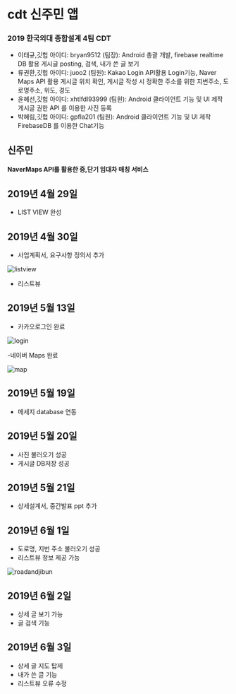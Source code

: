 # cdt 신주민 앱

### 2019 한국외대 종합설계 4팀 CDT
- 이태규,깃헙 아이디: bryan9512 (팀장): Android 총괄 개발, firebase realtime DB 활용 게시글 posting, 검색, 내가 쓴 글 보기
- 류권환,깃헙 아이디: juoo2 (팀원): Kakao Login API활용 Login기능, Naver Maps API 활용 게시글 위치 확인, 게시글 작성 시 정확한 주소를 위한 지번주소, 도로명주소, 위도, 경도
- 윤혜선,깃헙 아이디: xhtlfdl93999 (팀원): Android 클라이언트 기능 및 UI 제작 게시글 권한 API 를 이용한 사진 등록
- 박혜림,깃헙 아이디: gpfla201 (팀원): Android 클라이언트 기능 및 UI 제작 FirebaseDB 를 이용한 Chat기능

## 신주민
#### NaverMaps API를 활용한 중,단기 임대차 매칭 서비스







## 2019년 4월 29일
- LIST VIEW 완성

## 2019년 4월 30일
- 사업계획서, 요구사항 정의서 추가


![listview](./screenshot/listview.JPG)


- 리스트뷰

## 2019년 5월 13일
- 카카오로그인 완료

![login](./screenshot/login.png)

-네이버 Maps 완료

![map](./screenshot/map.JPG)

## 2019년 5월 19일
- 메세지 database 연동

## 2019년 5월 20일
- 사진 불러오기 성공
- 게시글 DB저장 성공

## 2019년 5월 21일
- 상세설계서, 중간발표 ppt 추가


## 2019년 6월 1일 
- 도로명, 지번 주소 불러오기 성공
- 리스트뷰 정보 제공 가능

![roadandjibun](./screenshot/roadandjibun.jpg)

## 2019년 6월 2일
- 상세 글 보기 가능
- 글 검색 기능

## 2019년 6월 3일
- 상세 글 지도 탑제
- 내가 쓴 글 기능
- 리스트뷰 오류 수정
